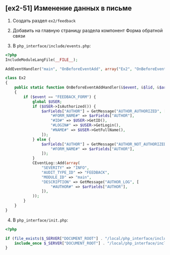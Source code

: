 ## [ex2-51] Изменение данных в письме

1. Создать раздел `ex2/feedback`


2. Добавить на главную страницу раздела компонент Форма обратной связи


3. В `php_interface/include/events.php`:

```php
<?php
IncludeModuleLangFile(__FILE__);

AddEventHandler("main", "OnBeforeEventAdd", array("Ex2", "OnBeforeEventAddHandler"));

class Ex2
{
    public static function OnBeforeEventAddHandler(&$event, &$lid, &$arFields)
    {
        if ($event == "FEEDBACK_FORM") {
            global $USER;
            if ($USER->IsAuthorized()) {
                $arFields["AUTHOR"] = GetMessage("AUTHOR_AUTHORIZED", [
                    "#FORM_NAME#" => $arFields["AUTHOR"],
                    "#ID#" => $USER->GetID(),
                    "#LOGIN#" => $USER->GetLogin(),
                    "#NAME#" => $USER->GetFullName(),
                ]);
            } else {
                $arFields["AUTHOR"] = GetMessage("AUTHOR_NOT_AUTHORIZED", [
                    "#FORM_NAME#" => $arFields["AUTHOR"],
                ]);
            }
            CEventLog::Add(array(
                "SEVERITY" => "INFO",
                "AUDIT_TYPE_ID" => "FEEDBACK",
                "MODULE_ID" => "main",
                "DESCRIPTION" => GetMessage("AUTHOR_LOG", [
                    "#AUTHOR#" => $arFields["AUTHOR"],
                ]),
            ));
        }
    }
}
```

4. В `php_interface/init.php`:

```php
<?php

if (file_exists($_SERVER["DOCUMENT_ROOT"] . "/local/php_interface/include/events.php")) {
    include_once $_SERVER["DOCUMENT_ROOT"] . "/local/php_interface/include/events.php";
}
```